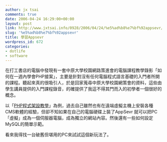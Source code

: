 ```yaml
---
author: jx tsai
comments: true
date: 2006-04-24 16:29:00+00:00
layout: post
link: http://www.jxtsai.info/0928/2006/04/24/%e5%ad%b8%e7%bf%92appsevr/
slug: '%e5%ad%b8%e7%bf%92appsevr'
title: 學習Appsevr
wordpress_id: 672
categories:
- dotlife
- software
---
```


在打工書店的電腦中發現有一套中原大學校園網路策進會的電腦課程教學錄影「如何在一週內學會PHP接案」，主要是針對沒有任何電腦程式語言基礎的入門者所開的課程。聽起來真的很吸引人，於是回家蒐尋中原大學校園網策會的資料，這些由學生講員提供的入門課程錄音，的確提供了我這不得其門而入的初學者一個很好的概念。  
  
以「[PHP程式架設教學](http://cna.cycu.edu.tw/cna_course/online/2005/1221_PHP_NET.htm)」為例，過去自己雖然也有在遠端虛擬主機上安裝各種CMS軟體的經驗，但卻不知如果在自己的電腦硬碟上裝了AppSevr 就可以把PC「虛擬」成為一個伺服器電腦，成為獨立的網站內容。然後還有一些如何設定MySQL的簡單示範。  
  
看來我得找一台破舊但堪用的PC來試試這個新玩法了。
